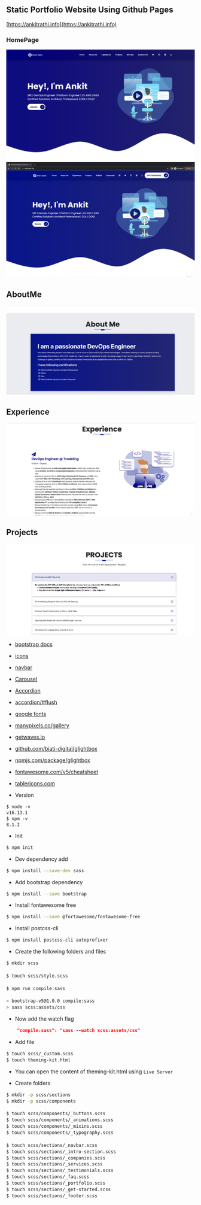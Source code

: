 ## Static Portfolio Website Using Github Pages

[https://ankitrathi.info](https://ankitrathi.info)

### HomePage

![img](.images/image-2025-04-29-13-37-41.png)
![](images/2022-08-01-22-35-24.png)

## AboutMe

![](images/2022-08-01-22-36-31.png)

## Experience

![](images/2022-08-01-22-37-07.png)

## Projects

![](images/2022-08-01-22-37-51.png)

- [bootstrap docs](https://getbootstrap.com/docs/5.0/getting-started/introduction)
- [icons](https://icons.getbootstrap.com)
- [navbar](https://getbootstrap.com/docs/5.0/components/navbar)
- [Carousel](https://getbootstrap.com/docs/5.0/components/carousel)
- [Accordion](https://getbootstrap.com/docs/5.0/components/accordion)
- [accordion/#flush](https://getbootstrap.com/docs/5.0/components/accordion/#flush)
- [google fonts](https://fonts.google.com/)
- [manypixels.co/gallery](https://www.manypixels.co/gallery)
- [getwaves.io](https://getwaves.io)
- [github.com/biati-digital/glightbox](https://github.com/biati-digital/glightbox)
- [npmjs.com/package/glightbox](https://www.npmjs.com/package/glightbox)
- [fontawesome.com/v5/cheatsheet](https://fontawesome.com/v5/cheatsheet)
- [tablericons.com](https://tablericons.com)

- Version

```
$ node -v                                                           
v16.13.1
$ npm -v      
8.1.2
```

- Init

```bash
$ npm init             
```


- Dev dependency add

```bash
$ npm install --save-dev sass 

```

- Add bootstrap dependency

```bash
$ npm install --save bootstrap 

```


- Install fontawesome free

```bash
$ npm install --save @fortawesome/fontawesome-free

```

- Install postcss-cli

```bash
$ npm install postcss-cli autoprefixer            
```

- Create the following folders and files

```bash
$ mkdir scss        

$ touch scss/style.scss

$ npm run compile:sass         

> bootstrap-v5@1.0.0 compile:sass
> sass scss:assets/css
```

- Now add the watch flag

```json
    "compile:sass": "sass --watch scss:assets/css"

```

- Add file 

```bash
$ touch scss/_custom.scss
$ touch theming-kit.html       
```

- You can open the content of theming-kit.html using `Live Server`


- Create folders

```bash
$ mkdir -p scss/sections                                       
$ mkdir -p scss/components 

$ touch scss/components/_buttons.scss
$ touch scss/components/_animations.scss 
$ touch scss/components/_mixins.scss    
$ touch scss/components/_typography.scss 

$ touch scss/sections/_navbar.scss  
$ touch scss/sections/_intro-section.scss 
$ touch scss/sections/_companies.scss    
$ touch scss/sections/_services.scss 
$ touch scss/sections/_testimonials.scss
$ touch scss/sections/_faq.scss         
$ touch scss/sections/_portfolio.scss
$ touch scss/sections/_get-started.scss
$ touch scss/sections/_footer.scss     
```


